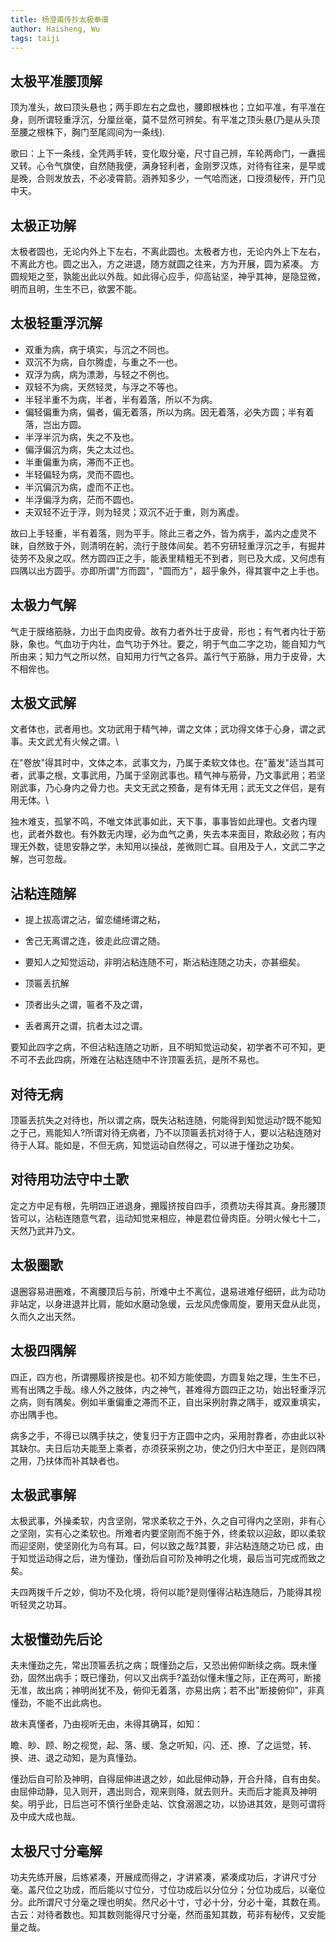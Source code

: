 ```yaml
---
title: 杨澄甫传抄太极拳谱
author: Haisheng, Wu
tags: taiji
---
```



## 太极平准腰顶解

顶为准头，故曰顶头悬也；两手即左右之盘也，腰即根株也；立如平准，有平准在身，则所谓轻重浮沉，分厘丝毫，莫不显然可辨矣。有平准之顶头悬(乃是从头顶至腰之根株下，胸门至尾闾间为一条线).

歌曰：上下一条线，全凭两手转，变化取分毫，尺寸自己辨，车轮两命门，一纛摇又转。心令气旗使，自然随我便，满身轻利者，金刚罗汉炼，对待有往来，是早或是晚，合则发放去，不必凌霄箭。涵养知多少，一气哈而迷，口授须秘传，开门见中天。

## 太极正功解
太极者圆也，无论内外上下左右，不离此圆也。太极者方也，无论内外上下左右，不离此方也。圆之出入，方之进退，随方就圆之往来，方为开展，圆为紧凑。
方圆规矩之至，孰能出此以外哉。如此得心应手，仰高钻坚，神乎其神，是隐显微，明而且明，生生不已，欲罢不能。

## 太极轻重浮沉解
  + 双重为病，病于填实，与沉之不同也。
  + 双沉不为病，自尔腾虚，与重之不一也。
  + 双浮为病，病为漂渺，与轻之不例也。
  + 双轻不为病，天然轻灵，与浮之不等也。
  + 半轻半重不为病，半者，半有着落，所以不为病。
  + 偏轻偏重为病，偏者，偏无着落，所以为病。因无着落，必失方圆；半有着落，岂出方圆。
  + 半浮半沉为病，失之不及也。
  + 偏浮偏沉为病，失之太过也。
  + 半重偏重为病，滞而不正也。
  + 半轻偏轻为病，灵而不圆也。
  + 半沉偏沉为病，虚而不正也。
  + 半浮偏浮为病，茫而不圆也。
  + 夫双轻不近于浮，则为轻灵；双沉不近于重，则为离虚。

故曰上手轻重，半有着落，则为平手。除此三者之外，皆为病手，盖内之虚灵不昧，自然致于外，则清明在躬，流行于肢体间矣。若不穷研轻重浮沉之手，有掘井徒劳不及泉之叹。然方圆四正之手，能表里精粗无不到者，则已及大成，又何虑有四隅以出方圆乎。亦即所谓"方而圆"，"圆而方"，超乎象外，得其寰中之上手也。

## 太极力气解
气走于膜络筋脉，力出于血肉皮骨。故有力者外壮于皮骨，形也；有气者内壮于筋脉，象也。气血功于内壮，血气功于外壮。要之，明于气血二字之功，能自知力气所由来；知力气之所以然，自知用力行气之各异。盖行气于筋脉，用力于皮骨，大不相侔也。

## 太极文武解
文者体也，武者用也。文功武用于精气神，谓之文体；武功得文体于心身，谓之武事。夫文武尤有火候之谓。\

在"卷放"得其时中，文体之本，武事文为，乃属于柔软文体也。在"蓄发"适当其可者，武事之根，文事武用，乃属于坚刚武事也。精气神与筋骨，乃文事武用；若坚刚武事，乃心身内之骨力也。夫文无武之预备，是有体无用；武无文之伴侣，是有用无体。\

独木难支，孤掌不鸣，不唯文体武事如此，天下事，事事皆如此理也。文者内理也，武者外数也。有外数无内理，必为血气之勇，失去本来面目，欺敌必败；有内理无外数，徒思安静之学，未知用以操战，差微则亡耳。自用及于人，文武二字之解，岂可忽哉。

## 沾粘连随解
  + 提上拔高谓之沾，留恋缱绻谓之粘，
  + 舍己无离谓之连，彼走此应谓之随。
  + 要知人之知觉运动，非明沾粘连随不可，斯沾粘连随之功夫，亦甚细矣。

  + 顶匾丢抗解
  + 顶者出头之谓，匾者不及之谓，
  + 丢者离开之谓，抗者太过之谓。

要知此四字之病，不但沾粘连随之功断，且不明知觉运动矣，初学者不可不知，更不可不去此四病，所难在沾粘连随中不许顶匾丢抗，是所不易也。

## 对待无病
顶匾丢抗失之对待也，所以谓之病，既失沾粘连随，何能得到知觉运动?既不能知之于己，焉能知人?所谓对待无病者，乃不以顶匾丢抗对待于人，要以沾粘连随对待于人耳。能如是，不但无病，知觉运动自然得之，可以进于懂劲之功矣。

## 对待用功法守中土歌
定之方中足有根，先明四正进退身，掤履挤按自四手，须费功夫得其真。身形腰顶皆可以，沾粘连随意气君，运动知觉来相应，神是君位骨肉臣。分明火候七十二，天然乃武并乃文。

## 太极圈歌
退圈容易进圈难，不离腰顶后与前，所难中土不离位，退易进难仔细研，此为动功非站定，以身进退并比肩，能如水磨动急缓，云龙风虎像周旋，要用天盘从此觅，久而久之出天然。

## 太极四隅解
四正，四方也，所谓掤履挤按是也。初不知方能使圆，方圆复始之理，生生不已，焉有出隅之手哉。缘人外之肢体，内之神气，甚难得方圆四正之功，始出轻重浮沉之病，则有隅矣。例如半重偏重之滞而不正，自出采挒肘靠之隅手，或双重填实，亦出隅手也。

病多之手，不得已以隅手扶之，使复归于方正圆中之内，采用肘靠者，亦由此以补其缺尔。夫日后功夫能至上乘者，亦须获采挒之功，使之仍归大中至正，是则四隅之用，乃扶体而补其缺者也。

## 太极武事解
太极武事，外操柔软，内含坚刚，常求柔软之于外，久之自可得内之坚刚，非有心之坚刚，实有心之柔软也。所难者内要坚刚而不施于外，终柔软以迎敌，即以柔软而迎坚刚，使坚刚化为乌有耳。曰，何以致之哉?其要，非沾粘连随之功已
成，由于知觉运动得之后，进为懂劲，懂劲后自可阶及神明之化境，最后当可完成而致之矣。

夫四两拨千斤之妙，倘功不及化境，将何以能?是则懂得沾粘连随后，乃能得其视听轻灵之功耳。

## 太极懂劲先后论
夫未懂劲之先，常出顶匾丢抗之病；既懂劲之后，又恐出俯仰断续之病。既未懂劲，固然出病手；既已懂劲，何以又出病手?盖劲似懂未懂之际，正在两可，断接无准，故出病；神明尚犹不及，俯仰无着落，亦易出病；若不出"断接俯仰"，非真懂劲，不能不出此病也。

故未真懂者，乃由视听无由，未得其确耳，如知：

瞻、眇、顾、盼之视觉，起、落、缓、急之听知，闪、还、撩、了之运觉，转、换、进、退之动知，是为真懂劲。

懂劲后自可阶及神明，自得屈伸进退之妙，如此屈伸动静，开合升降，自有由矣。由屈伸动静，见入则开，遇出则合，观来则降，就去则升。夫而后才能真及神明矣。明乎此，日后岂可不慎行坐卧走站、饮食溺溷之功，以协进其效，是则可谓将及中成大成也哉。

## 太极尺寸分毫解
功夫先练开展，后练紧凑，开展成而得之，才讲紧凑，紧凑成功后，才讲尺寸分毫。盖尺位之功成，而后能以寸位分，寸位功成后以分位分；分位功成后，以毫位分。此所谓尺寸分毫之理也明矣。然尺必十寸，寸必十分，分必十毫，其数在焉。古云：对待者数也。知其数则能得尺寸分毫，然而虽知其数，苟非有秘传，又安能量之哉。
